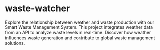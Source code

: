 # waste-watcher
Explore the relationship between weather and waste production with our Smart Waste Management System. This project integrates weather data from an API to analyze waste levels in real-time. Discover how weather influences waste generation and contribute to global waste management solutions.
